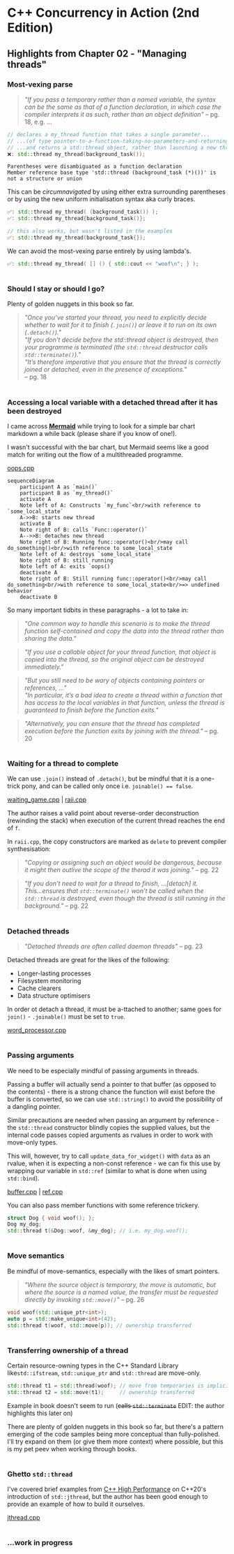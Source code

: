 # C++ Concurrency in Action (2nd Edition)

## Highlights from Chapter 02 - "Managing threads"

### Most-vexing parse
> _"If you pass a temporary rather than a named variable, the syntax can be the same as that of a function declaration, in which case the compiler interprets it as such, rather than an object definition"_ – pg. 18, e.g. ...

```cpp
// declares a my_thread function that takes a single parameter...
// ...(of type pointer-to-a-function-taking-no-parameters-and-returning-a-background_task-object)...
// ...and returns a std::thread object, rather than launching a new thread
❌: std::thread my_thread(background_task());
```
```
Parentheses were disambiguated as a function declaration
Member reference base type 'std::thread (background_task (*)())' is not a structure or union
```
This can be _circumnavigated_ by using either extra surrounding parentheses or by using the new uniform initialisation syntax aka curly braces.
```cpp
✅: std::thread my_thread( (background_task()) );
✅: std::thread my_thread{background_task()};

// this also works, but wasn't listed in the examples
✅: std::thread my_thread(background_task{});
```
We can avoid the most-vexing parse entirely by using lambda's.
```cpp
✅: std::thread my_thread( [] () { std::cout << "woof\n"; } );
```

#
### Should I stay or should I go?
Plenty of golden nuggets in this book so far.
> _"Once you’ve started your thread, you need to explicitly decide whether to wait for it to finish (`.join()`) or leave it to run on its own (`.detach()`)."_<br>
> _"If you don’t decide before the std::thread object is destroyed, then your programme is terminated (the `std::thread` destructor calls `std::terminate()`)."_<br>
> _"It’s therefore imperative that you ensure that the thread is correctly joined or detached, even in the presence of exceptions."_<br>
> – pg. 18

#
### Accessing a local variable with a detached thread after it has been destroyed
I came across [__Mermaid__](https://mermaid.js.org/syntax/sequenceDiagram.html) while trying to look for a simple bar chart markdown a while back (please share if you know of one!).

I wasn't successful with the bar chart, but Mermaid seems like a good match for writing out the flow of a multithreaded programme.

[oops.cpp](oops.cpp)
```mermaid
sequenceDiagram
    participant A as `main()`
    participant B as `my_thread()`
    activate A
    Note left of A: Constructs `my_func`<br/>with reference to `some_local_state`
    A->>B: starts new thread
    activate B
    Note right of B: calls `Func::operator()`
    A-->>B: detaches new thread
    Note right of B: Running func::operator()<br/>may call do_something()<br/>with reference to some_local_state
    Note left of A: destroys `some_local_state`
    Note right of B: still running
    Note left of A: exits `oops()`
    deactivate A
    Note right of B: Still running func::operator()<br/>may call do_something<br/>with reference to some_local_state<br/>=> undefined behavior
    deactivate B
```
So many important tidbits in these paragraphs - a lot to take in:
> _"One common way to handle this scenario is to make the thread function self-contained and copy the data into the thread rather than sharing the data."_

> _"If you use a callable object for your thread function, that object is copied into the thread, so the original object can be destroyed immediately."_

> _"But you still need to be wary of objects containing pointers or references, ..."_<br/>
> _"In particular, it’s a bad idea to create a thread within a function that has access to the local variables in that function, unless the thread is guaranteed to finish before the function exits."_

> _"Alternatively, you can ensure that the thread has completed execution before the function exits by joining with the thread."_ – pg. 20

#
### Waiting for a thread to complete
We can use `.join()` instead of `.detach()`, but be mindful that it is a one-trick pony, and can be called only once i.e. `joinable() == false`.

[waiting_game.cpp](waiting_game.cpp) | [raii.cpp](raii.cpp)

The author raises a valid point about reverse-order deconstruction (rewinding the stack) when execution of the current thread reaches the end of `f`.

In `raii.cpp`, the copy constructors are marked as `delete` to prevent compiler synthesisation:

> _"Copying or assigning such an object would be dangerous, because it might then outlive the scope of the therad it was joining."_ – pg. 22

> _"If you don't need to wait for a thread to finish, ...[detach] it.<br/>This...ensures that `std::terminate()` won't be called when the `std::thread` is destroyed, even though the thread is still running in the background."_ – pg. 22

#
### Detached threads
> _"Detached threads are often called daemon threads"_ – pg. 23

Detached threads are great for the likes of the following:
* Longer-lasting processes
* Filesystem monitoring
* Cache clearers
* Data structure optimisers

In order ot detach a thread, it must be a-ttached to another; same goes for `join()` - `.joinable()` must be set to `true`.

[word_processor.cpp](word_processor.cpp)

#
### Passing arguments
We need to be especially mindful of passing arguments in threads.

Passing a buffer will actually send a pointer to that buffer (as opposed to the contents) - there is a strong chance the function will exist before the buffer is converted, so we can use `std::string()` to avoid the possibility of a dangling pointer.

Similar precautions are needed when passing an argument by reference - the `std::thread` constructor blindly copies the supplied values, but the internal code passes copied arguments as rvalues in order to work with move-only types.

This will, however, try to call `update_data_for_widget()` with `data` as an rvalue, when it is expecting a non-const reference - we can fix this use by wrapping our variable in `std::ref` (similar to what is done when using `std::bind`).

[buffer.cpp](buffer.cpp) | [ref.cpp](ref.cpp)

You can also pass member functions with some reference trickery.
```cpp
struct Dog { void woof(); };
Dog my_dog;
std::thread t(&Dog::woof, &my_dog); // i.e. my_dog.woof();
```

#
### Move semantics
Be mindful of move-semantics, especially with the likes of smart pointers.

> _"Where the source object is temporary, the move is automatic, but where the source is a named value, the transfer must be requested directly by invoking `std::move()`"_ – pg. 26

```cpp
void woof(std::unique_ptr<int>);
auto p = std::make_unique<int>(42);
std::thread t(woof, std::move(p)); // ownership transferred
```

#
### Transferring ownership of a thread
Certain resource-owning types in the C++ Standard Library like`std::ifstream`, `std::unique_ptr` and `std::thread` are move-only.
```cpp
std::thread t1 = std::thread(woof); // move from temporaries is implicit
std::thread t2 = std::move(t1);     // ownership transferred
```
Example in book doesn't seem to run (~~calls `std::terminate`~~ EDIT: the author highlights this later on)

There are plenty of golden nuggets in this book so far, but there's a pattern emerging of the code samples being more conceptual than fully-polished. I'll try expand on them (or give them more context) where possible, but this is my pet peev when working through books.

#
### Ghetto `std::thread`
I've covered brief examples from [C++ High Performance](https://github.com/ITHelpDec/CPP-High-Performance/search?q=jthread) on C++20's introduction of `std::jthread`, but the author has been good enough to provide an example of how to build it ourselves.

[jthread.cpp](jthread.cpp)

#
### ...work in progress
